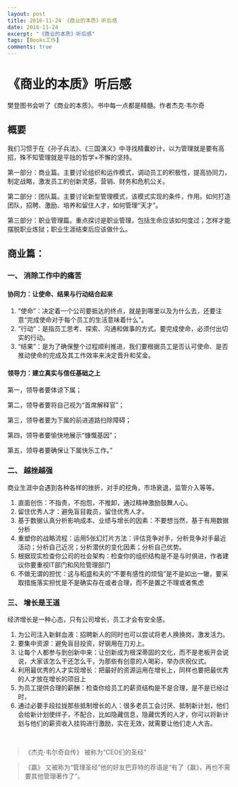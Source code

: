 ```yaml
---
layout: post
title: 2016-11-24 《商业的本质》听后感
date: 2016-11-24
excerpt: "《商业的本质》听后感"
tags: [Books工作]
comments: true
---
```


# 《商业的本质》听后感

樊登图书会听了《商业的本质》。书中每一点都是精髓。作者杰克·韦尔奇

## 概要

我们习惯于在《孙子兵法》、《三国演义》中寻找精囊妙计，以为管理就是要有高招，殊不知管理就是平拙的哲学+不懈的坚持。

第一部分：商业篇。主要讨论组织和运作模式，调动员工的积极性，提高协同力，制定战略，激发员工的创新灵感，营销、财务和危机公关。

第二部分：团队篇。主要讨论新型管理模式，该模式实现的条件，作用。如何打造团队，招聘、激励、培养和留住人才，如何管理“天才”。

第三部分：职业管理篇。重点探讨是职业管理，包括生命应该如何度过；怎样才能摆脱职业炼狱；职业生涯结束后应该做什么。


## 商业篇：

### 一、 消除工作中的痛苦

#### 协同力：让使命、结果与行动结合起来

1. “使命”：决定着一个公司要抵达的终点，就是到哪里以及为什么去，还要注意“完成使命对于每个员工的生活意味着什么”。
2. “行动”：是指员工思考、探索、沟通和做事的方式。要完成使命，必须付出切实的行动。
3. “结果”：是为了确保整个过程顺利推进，我们要根据员工是否认可使命、是否推动使命的完成及其工作效率来决定晋升和奖金。

#### 领导力：建立真实与信任基础之上

第一，领导者要体谅下属；

第二，领导者要将自己视为“首席解释官”；

第三，领导者要为下属的前进道路扫除障碍；

第四，领导者要愉快地展示“慷慨基因”；

第五，领导者要确保让下属快乐工作。”

### 二、 越挫越强

商业生涯中会遇到各种各样的挫折，对手的挖角，市场衰退，监管介入等等。

1. 直面创伤：不指责，不抱怨，不推卸，通过精神激励鼓舞人心。
2. 留住优秀人才：避免盲目裁员，留住优秀人才。
3. 基于数据认真分析影响成本、业绩与增长的因素：不要想当然，基于有用数据分析
4. 重塑你的战略流程：运用5张幻灯片方法：评估竞争对手，分析竞争对手最近活动；分析自己近况；分析潜伏的变化因素；分析自己优势。
5. 根据现实检查你公司的社会架构：检查你的组织结构是不是与时俱进，作者建议你要重视IT部门和风险管理部门
6. 不做无谓的担忧：这与稻盛和夫的“不要有感性的烦恼”是不是如出一辙，要采取措施落实担忧是不是确实存在或者合理，而不是置之不理或者焦虑

### 三、 增长是王道

经济增长是一种心态，只有公司增长，员工才会有安全感。

1. 为公司注入新鲜血液：招聘新人的同时也可以尝试将老人换换岗，激发活力。
2. 要集中资源：避免盲目投资，好钢用在刀刃上。
3. 让每个人都参与到创新中来：让创新成为根深蒂固的文化，而不是老板开会说说，大家该怎么干还怎么干，为那些有创意的人喝彩，举办庆祝仪式。
4. 利用最优秀的人才实现增长：把最好的资源运用在增长上，同样也要把最优秀的人才放在增长的项目上
5. 为员工提供合理的薪酬：检查你给员工的薪资结构是不是合理，是不是已经过时，
6. 通过必要手段拉拢那些抵制增长的人：很多老员工会讨厌、抵制新计划，他们会给新计划使绊子，不配合，比如隐藏信息，隐藏优秀的人才，你可以将新计划与他们的薪资收入挂钩进行激励，实在无效，就需要让他们走人大吉。


<br>

> 《杰克·韦尔奇自传》 被称为“CEO们的圣经”

> 《赢》 又被称为“管理圣经”他的好友巴菲特的荐语是“有了《赢》，再也不需要其他管理著作了”。